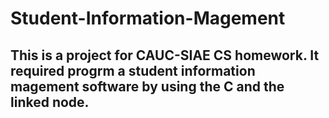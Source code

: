 # Student-Information-Magement
## This is a project for CAUC-SIAE CS homework. It required progrm a student information magement software by using the C and the linked node.
